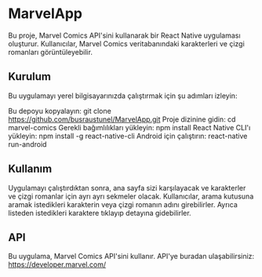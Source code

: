 # MarvelApp

Bu proje, Marvel Comics API'sini kullanarak bir React Native uygulaması oluşturur. Kullanıcılar, Marvel Comics veritabanındaki karakterleri ve çizgi romanları görüntüleyebilir.

## Kurulum
Bu uygulamayı yerel bilgisayarınızda çalıştırmak için şu adımları izleyin:

Bu depoyu kopyalayın: git clone https://github.com/busraustunel/MarvelApp.git
Proje dizinine gidin: cd marvel-comics
Gerekli bağımlılıkları yükleyin: npm install
React Native CLI'ı yükleyin: npm install -g react-native-cli
Android için çalıştırın: react-native run-android


## Kullanım
Uygulamayı çalıştırdıktan sonra, ana sayfa sizi karşılayacak ve karakterler ve çizgi romanlar için ayrı ayrı sekmeler olacak. Kullanıcılar, arama kutusuna aramak istedikleri karakterin veya çizgi romanın adını girebilirler. Ayrıca listeden istedikleri karaktere tıklayıp detayına gidebilirler.

## API
Bu uygulama, Marvel Comics API'sini kullanır. API'ye buradan ulaşabilirsiniz: https://developer.marvel.com/




